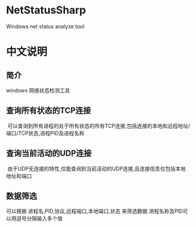 # NetStatusSharp
Windows net status analyze tool

# 中文说明

## 简介
windows 网络状态检测工具

## 查询所有状态的TCP连接
  可以查询到所有进程的处于所有状态的所有TCP连接,包括连接的本地和远程地址/端口/TCP状态,进程PID及进程名称

## 查询当前活动的UDP连接
  由于UDP无连接的特性,仅能查询到当前活动的UDP连接,且连接信息仅包括本地地址和端口
  
## 数据筛选
 可以根据 进程名,PID,协议,远程端口,本地端口,状态 来筛选数据
 进程名称及PID可以用逗号分隔输入多个值



